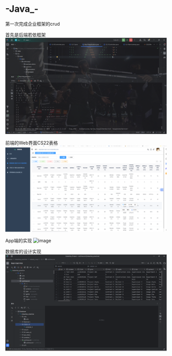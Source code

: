 # -Java_-
第一次完成企业框架的crud


首先是后端若依框架
![image](https://github.com/izhe666/-Java_-/blob/main/playshowimage/%E5%90%8E%E7%AB%AF%E5%90%AF%E5%8A%A8%E7%95%8C%E9%9D%A2.png)

前端的Web界面CS22表格
![image](https://github.com/izhe666/-Java_-/blob/main/playshowimage/%E5%89%8D%E7%AB%AF%E7%95%8C%E9%9D%A2.png)

App端的实现
![image](https://github.com/izhe666/-Java_-/blob/main/playshowimage/App%E7%AB%AF.png)

数据库的设计实现
![image](https://github.com/izhe666/-Java_-/blob/main/playshowimage/database%E6%95%B0%E6%8D%AE%E5%BA%93.png)
